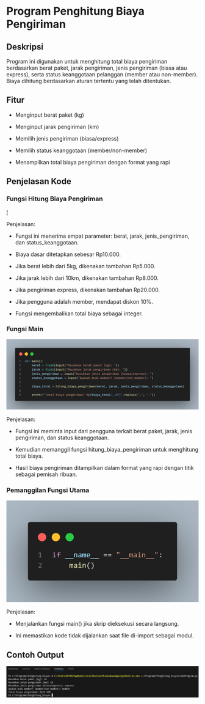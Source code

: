 #  Program Penghitung Biaya Pengiriman

## Deskripsi
Program ini digunakan untuk menghitung total biaya pengiriman berdasarkan berat paket, jarak pengiriman, jenis pengiriman (biasa atau express), serta status keanggotaan pelanggan (member atau non-member). Biaya dihitung berdasarkan aturan tertentu yang telah ditentukan.

## Fitur
- Menginput berat paket (kg)

- Menginput jarak pengiriman (km)

- Memilih jenis pengiriman (biasa/express)

- Memilih status keanggotaan (member/non-member)

- Menampilkan total biaya pengiriman dengan format yang rapi

## Penjelasan Kode

### Fungsi Hitung Biaya Pengiriman

[!](/Gambar/gambar1.png)

Penjelasan:

- Fungsi ini menerima empat parameter: berat, jarak, jenis_pengiriman, dan status_keanggotaan.

- Biaya dasar ditetapkan sebesar Rp10.000.

- Jika berat lebih dari 5kg, dikenakan tambahan Rp5.000.

- Jika jarak lebih dari 10km, dikenakan tambahan Rp8.000.

- Jika pengiriman express, dikenakan tambahan Rp20.000.

- Jika pengguna adalah member, mendapat diskon 10%.

- Fungsi mengembalikan total biaya sebagai integer.

### Fungsi Main

![Gambar](./Gambar/gambar2.png)

Penjelasan:

- Fungsi ini meminta input dari pengguna terkait berat paket, jarak, jenis pengiriman, dan status keanggotaan.

- Kemudian memanggil fungsi hitung_biaya_pengiriman untuk menghitung total biaya.

- Hasil biaya pengiriman ditampilkan dalam format yang rapi dengan titik sebagai pemisah ribuan.

### Pemanggilan Fungsi Utama

![Gambar](./Gambar/gambar3.png)

Penjelasan:

- Menjalankan fungsi main() jika skrip dieksekusi secara langsung.

- Ini memastikan kode tidak dijalankan saat file di-import sebagai modul.

## Contoh Output

![Gambar](./Gambar/gambar4.png)
